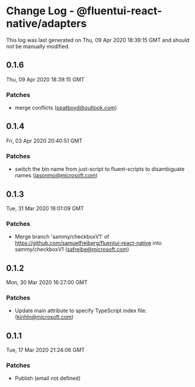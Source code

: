 # Change Log - @fluentui-react-native/adapters

This log was last generated on Thu, 09 Apr 2020 18:39:15 GMT and should not be manually modified.

## 0.1.6
Thu, 09 Apr 2020 18:39:15 GMT

### Patches

- merge conflicts (ppatboyd@outlook.com)
## 0.1.4
Fri, 03 Apr 2020 20:40:51 GMT

### Patches

- switch the bin name from just-script to fluent-scripts to disambiguate names (jasonmo@microsoft.com)
## 0.1.3
Tue, 31 Mar 2020 18:01:09 GMT

### Patches

- Merge branch 'sammy/checkboxV1' of https://github.com/samuelfreiberg/fluentui-react-native into sammy/checkboxV1 (safreibe@microsoft.com)
## 0.1.2
Mon, 30 Mar 2020 16:27:00 GMT

### Patches

- Update main attribute to specify TypeScript index file. (kinhln@microsoft.com)
## 0.1.1
Tue, 17 Mar 2020 21:24:06 GMT

### Patches

- Publish (email not defined)